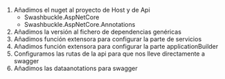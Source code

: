 1.  Añadimos el nuget al proyecto de Host y de Api
    *   Swashbuckle.AspNetCore
    *   Swashbuckle.AspNetCore.Annotations
2.  Añadimos la versión al fichero de dependencias genéricas
3.  Añadimos función extensora para configurar la parte de servicios
4.  Añadimos función extensora para configurar la parte applicationBuilder
5.  Configuramos las rutas de la api para que nos lleve directamente a swagger
6.  Añadimos las dataanotations para swagger

